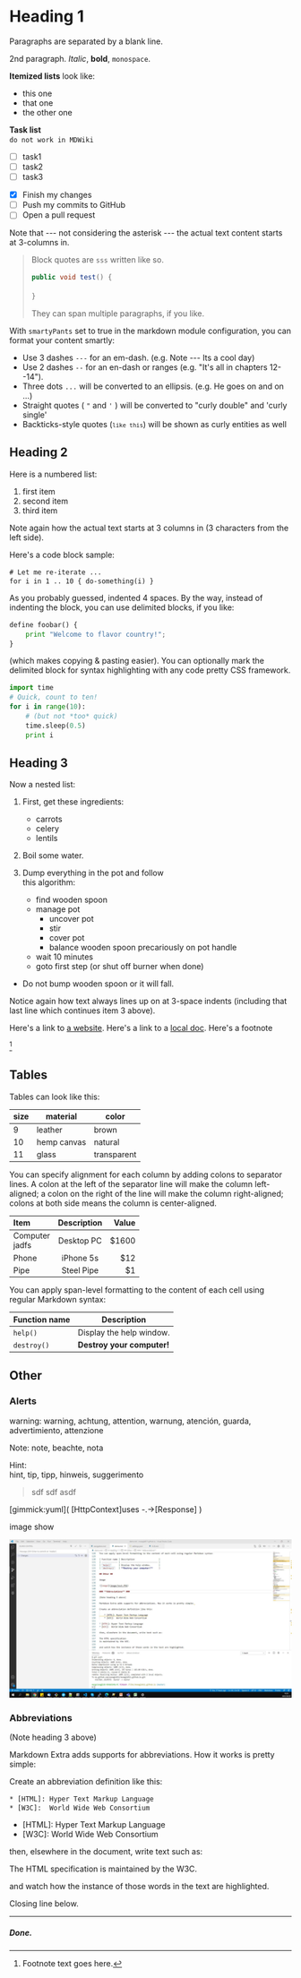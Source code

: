 # Heading 1 #

Paragraphs are separated by a blank line.

2nd paragraph. *Italic*, **bold**, `monospace`.  

**Itemized lists**
look like:

* this one
* that one
* the other one

**Task list**  
`do not work in MDWiki`

* [ ] task1
* [ ] task2
* [ ] task3

- [x] Finish my changes
- [ ] Push my commits to GitHub
- [ ] Open a pull request

Note that --- not considering the asterisk --- the actual text
content starts at 3-columns in.

> Block quotes are `sss`
> written like so.
> ~~~java
> public void test() {
> 
> }
> ~~~
> They can span multiple paragraphs,
> if you like.

With `smartyPants` set to true in the markdown module configuration, you can 
format your content smartly:

 - Use 3 dashes `---` for an em-dash. (e.g. Note --- Its a cool day)
 - Use 2 dashes `--` for an en-dash or ranges (e.g. "It's all in chapters 12--14").
 - Three dots `...` will be converted to an ellipsis. (e.g. He goes on and on ...)
 - Straight quotes ( `"` and `'` ) will be converted to "curly double" and 'curly single'
 - Backticks-style quotes (<code>``like this``</code>) will be shown as curly entities as well

## Heading 2 ##

Here is a numbered list:

1. first item
2. second item
3. third item

Note again how the actual text starts at 3 columns in (3 characters
from the left side).

Here's a code block sample:

    # Let me re-iterate ...
    for i in 1 .. 10 { do-something(i) }

As you probably guessed, indented 4 spaces. By the way, instead of
indenting the block, you can use delimited blocks, if you like:

```python
define foobar() {
    print "Welcome to flavor country!";
}
```

(which makes copying & pasting easier). You can optionally mark the
delimited block for syntax highlighting with any code pretty CSS framework.

~~~python
import time
# Quick, count to ten!
for i in range(10):
    # (but not *too* quick)
    time.sleep(0.5)
    print i
~~~

## Heading 3 ##

Now a nested list:

1. First, get these ingredients:
   * carrots
   * celery
   * lentils

2. Boil some water.

3. Dump everything in the pot and follow  
   this algorithm:
   * find wooden spoon
   * manage pot
      * uncover pot  
      * stir  
      * cover pot  
      * balance wooden spoon precariously on pot handle  
   * wait 10 minutes
   * goto first step (or shut off burner when done)

* Do not bump wooden spoon or it will fall.

Notice again how text always lines up on at 3-space indents (including
that last line which continues item 3 above).

Here's a link to [a website](https://foo.bar). Here's a link to a [local
doc](local-doc.html). Here's a footnote  

[^xxx]

[^xxx]:Footnote text goes here.

## Tables ##

Tables can look like this:

size | material     | color
---- | ------------ | ------------
9    | leather      | brown
10   | hemp canvas  | natural
11   | glass        | transparent

You can specify alignment for each column by adding colons to separator lines. 
A colon at the left of the separator line will make the column left-aligned; a 
colon on the right of the line will make the column right-aligned; colons at both 
side means the column is center-aligned.

| Item      | Description | Value|
|:--------- |:-----------:|-----:|
| Computer<br>jadfs  | Desktop PC  |$1600 |
| Phone     | iPhone 5s   |  $12 |
| Pipe      | Steel Pipe  |   $1 |

You can apply span-level formatting to the content of each cell using regular Markdown syntax:

| Function name | Description                    |
| ------------- | ------------------------------ |
| `help()`      | Display the help window.       |
| `destroy()`   | **Destroy your computer!**     |

## Other ##

### Alerts ###

warning: warning, achtung, attention, warnung, atención, guarda, advertimiento, attenzione

Note: note, beachte, nota

Hint:  
hint, tip, tipp, hinweis, suggerimento
> sdf
> sdf
> asdf

[gimmick:yuml]( [HttpContext]uses -.->[Response] )

image show

![image](image/test.PNG)

### **Abbreviations** ###

(Note heading 3 above)

Markdown Extra adds supports for abbreviations. How it works is pretty simple: 

Create an abbreviation definition like this:

    * [HTML]: Hyper Text Markup Language
    * [W3C]:  World Wide Web Consortium

* [HTML]: Hyper Text Markup Language
* [W3C]:  World Wide Web Consortium

then, elsewhere in the document, write text such as:

The HTML specification
is maintained by the W3C.

and watch how the instance of those words in the text are highlighted.

Closing line below.

---

##### Done. #####
